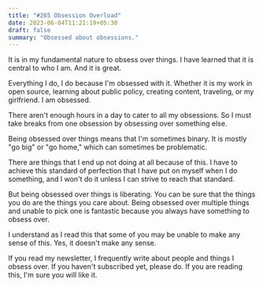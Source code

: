```yaml
---
title: "#265 Obsession Overload"
date: 2023-06-04T11:21:19+05:30
draft: false
summary: "Obsessed about obsessions."
---
```


It is in my fundamental nature to obsess over things. I have learned that it is central to who I am. And it is great.

Everything I do, I do because I'm obsessed with it. Whether it is my work in open source, learning about public policy, creating content, traveling, or my girlfriend. I am obsessed.

There aren't enough hours in a day to cater to all my obsessions. So I must take breaks from one obsession by obsessing over something else.

Being obsessed over things means that I'm sometimes binary. It is mostly "go big" or "go home," which can sometimes be problematic.

There are things that I end up not doing at all because of this. I have to achieve this standard of perfection that I have put on myself when I do something, and I won't do it unless I can strive to reach that standard.

But being obsessed over things is liberating. You can be sure that the things you do are the things you care about. Being obsessed over multiple things and unable to pick one is fantastic because you always have something to obsess over.

I understand as I read this that some of you may be unable to make any sense of this. Yes, it doesn't make any sense.

If you read my newsletter, I frequently write about people and things I obsess over. If you haven't subscribed yet, please do. If you are reading this, I'm sure you will like it.
